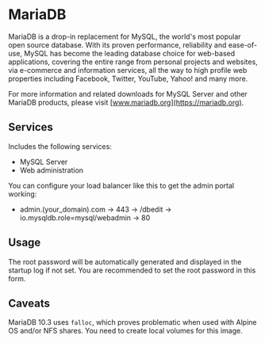 MariaDB
=======
MariaDB is a drop-in replacement for MySQL, the world's most popular open source database. With its proven performance, reliability and ease-of-use, MySQL has become the leading database choice for web-based applications, covering the entire range from personal projects and websites, via e-commerce and information services, all the way to high profile web properties including Facebook, Twitter, YouTube, Yahoo! and many more.

For more information and related downloads for MySQL Server and other MariaDB products, please visit [www.mariadb.org](https://mariadb.org).


Services
--------
Includes the following services:
- MySQL Server
- Web administration

You can configure your load balancer like this to get the admin portal working:
- admin.(your_domain).com -> 443 -> /dbedit -> io.mysqldb.role=mysql/webadmin -> 80

Usage
-----
The root password will be automatically generated and displayed in the startup log if not set. You are recommended to set the root password in this form. 

Caveats
-------
MariaDB 10.3 uses `falloc`, which proves problematic when used with Alpine OS and/or NFS shares. You need to create local volumes for this image.


